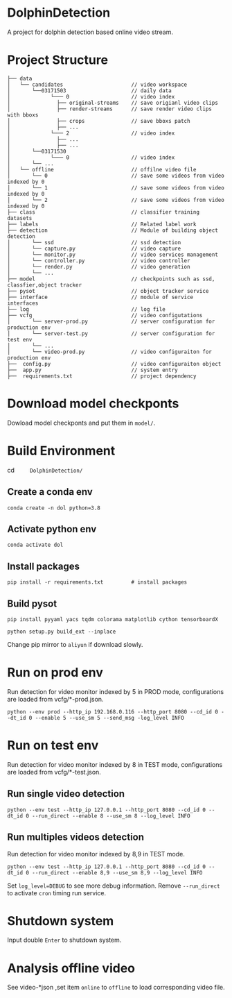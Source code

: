 # DolphinDetection
 A project for dolphin detection based online video stream.


# Project Structure

```
├── data            
│   └── candidates                      // video workspace
│       └──03171503                     // daily data
│             └─── 0                    // video index
│               ├── original-streams    // save origianl video clips
│               ├── render-streams      // save render video clips with bboxs
│               ├── crops               // save bboxs patch
│               ├── ...
│             └─── 2                    // video index
│               ├── ...
│               ├── ...
│       └──03171530
│             └─── 0                    // video index
│       └── ...
│   └── offline                         // offilne video file
│       └── 0                           // save some videos from video indexed by 0
│       └── 1                           // save some videos from video indexed by 0
│       └── 2                           // save some videos from video indexed by 0
├── class                               // classifier training datasets
├── labels                              // Related label work
├── detection                           // Module of building object detection
│       └── ssd                         // ssd detection
│       └── capture.py                  // video capture
│       └── monitor.py                  // video services management
│       └── controller.py               // video controller
│       └── render.py                   // video generation
│       └── ...
├── model                               // checkpoints such as ssd, classfier,object tracker
├── pysot                               // object tracker service
├── interface                           // module of service interfaces
├── log                                 // log file
├── vcfg                                // video configutations
│       └── server-prod.py              // server configuration for production env
│       └── server-test.py              // server configuration for test env
│       └── ...
│       └── video-prod.py               // video configuraiton for production env
├──  config.py                          // video configuraiton object
├──  app.py                             // system entry
├──  requirements.txt                   // project dependency

```

# Download model checkponts

Dowload model checkponts and put them in `model/`.

# Build Environment

cd`     DolphinDetection/`
## Create a conda env 
```
conda create -n dol python=3.8

```
## Activate python env
```
conda activate dol
```
## Install packages

```
pip install -r requirements.txt         # install packages
```

## Build pysot

```
pip install pyyaml yacs tqdm colorama matplotlib cython tensorboardX
```

```
python setup.py build_ext --inplace
```

Change pip mirror to `aliyun` if download slowly.


# Run on prod env

Run detection for video monitor indexed by 5 in PROD mode, configurations are loaded from vcfg/*-prod.json.
```
python --env prod --http_ip 192.168.0.116 --http_port 8080 --cd_id 0 --dt_id 0 --enable 5 --use_sm 5 --send_msg -log_level INFO
```

# Run on test env

Run detection for video monitor indexed by 8 in TEST mode, configurations are loaded from vcfg/*-test.json.
## Run single video detection

```
python --env test --http_ip 127.0.0.1 --http_port 8080 --cd_id 0 --dt_id 0 --run_direct --enable 8 --use_sm 8 --log_level INFO
```

## Run multiples videos detection

Run detection for video monitor indexed by 8,9 in TEST mode.
```
python --env test --http_ip 127.0.0.1 --http_port 8080 --cd_id 0 --dt_id 0 --run_direct --enable 8,9 --use_sm 8,9 --log_level INFO
```
Set `log_level=DEBUG`  to see more debug information. Remove `--run_direct` to activate `cron` timing run service.

# Shutdown system

 Input double `Enter`  to shutdown system.

# Analysis offline video

See video-*json ,set item `online` to `offline` to 
load corresponding video file.











